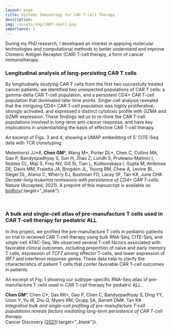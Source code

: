 ```yaml
---
layout: page
title: Systems Immunology for CAR T-cell Therapy
description: 
img: /assets/img/CART-small.png
importance: 1
---
```


During my PhD research, I developed an interest in applying molecular technologies and computational methods to better understand and improve Chimeric Antigen Receptor (CAR) T-cell therapy, a form of cancer immunotherapy. 

### Longitudinal analysis of long-persisting CAR T cells

By longitudnally studying CAR T cells from the first two succesfully treated cancer patients, we identified two unexpected populations of CAR T cells: a gamma-delta CAR T-cell population, and a persistent CD4+ CAR T-cell population that dominated later time points. Single-cell analysis revealed that the intriguing CD4+ CAR T-cell population was highly proliferative, strongly activated, and expressed a distinct cytotoxic profile with _GZMA_ and _GZMK_ expression. These findings led us to re-think the CAR T-cell populations involved in long-term anti-cancer response, and have key implications in understanding the basis of effective CAR T-cell therapy.

<div class="row">
    <div class="col-sm mt-3 mt-md-0">
        <img class="img-fluid rounded z-depth-1" src="{{ '/assets/img/Nature_2022.png' | relative_url }}" alt="" title="Nature 2022 figure"/>
    </div>
</div>
<div class="caption">
    An excerpt of Figs. 3 and 4, showing a UMAP embedding of 5' CITE-Seq data with TCR clonotyping.
</div>

Melenhorst JJ\*#, **Chen GM**\*, Wang M\*, Porter DL\*, Chen C, Collins MA, Gao P, Bandyopadhyay S, Sun H, Zhao Z, Lundh S, Pruteanu-Malinici I, Nobles CL, Maji S, Frey NV, Gill SI, Tian L, Kulikovskaya I, Gupta M, Ambrose DE, Davis MM, Fraietta JA, Brogdon JL, Young RM, Chew A, Levine BL, Siegel DL, Alanio C, Wherry EJ, Bushman FD, Lacey SF, Tan K#, June CH#. _Decade-long leukemia remissions with persistence of CD4+ CAR T-cells._  
Nature (Accepted, 2021).
A preprint of this manuscript is available on [bioRxiv](https://www.biorxiv.org/content/10.1101/2021.05.07.443194v1.full){:target="\_blank"}.

<br>

### A bulk and single-cell atlas of pre-manufacture T cells used in CAR T-cell therapy for pediatric ALL

In this project, we profiled the pre-manufacture T cells in pediatric patients on trial to received CAR T-cell therapy using bulk RNA-Seq, CITE-Seq, and single-cell ATAC-Seq. We observed several T-cell factors associated with favorable clinical outcomes, including proportion of naive and early memory T cells, expression of _TCF7_ among effector T-cells, and lower expression of _IRF7_ and interferon response genes. These data help to clarify the characteristics of patient T cells that confer favorable CAR T-cell outcomes in patients.

<div class="row">
    <div class="col-sm mt-3 mt-md-0">
        <img class="img-fluid rounded z-depth-1" src="{{ '/assets/img/CancerDiscov_2021.png' | relative_url }}" alt="" title="Cancer Discov 2021 figure"/>
    </div>
</div>
<div class="caption">
    An excerpt of Fig. 1 showing our subtype-specific RNA-Seq atlas of pre-manufacture T cells used in CAR T-cell therapy for pediatric ALL.
</div>

**Chen GM**\*, Chen C\*, Das RK\*, Gao P, Chen C, Bandyopadhyay S, Ding YY, Uzun Y, Yu W, Zhu Q, Myers RM, Grupp SA, Barrett DM#, Tan K#. _Integrative bulk and single-cell profiling of pre-manufacture T-cell populations reveals factors mediating long-term persistence of CAR T-cell therapy._  
Cancer Discovery ([2021](https://cancerdiscovery.aacrjournals.org/content/11/9/2186.full){:target="\_blank"}).
